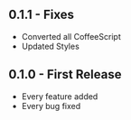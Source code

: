 ## 0.1.1 - Fixes
* Converted all CoffeeScript
* Updated Styles
## 0.1.0 - First Release
* Every feature added
* Every bug fixed
